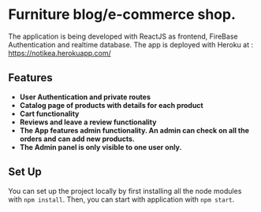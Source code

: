 # Furniture blog/e-commerce shop.
The application is being developed with ReactJS as frontend, FireBase Authentication and realtime database.
The app is deployed with Heroku at : https://notikea.herokuapp.com/

## Features
- **User Authentication and private routes**
- **Catalog page of products with details for each product**
- **Cart functionality**
- **Reviews and leave a review functionality**
- **The App features admin functionality. An admin can check on all the orders and can add new products.**
- **The Admin panel is only visible to one user only.**

## Set Up
You can set up the project locally by first installing all the node modules with `npm install`.
Then, you can start with application with `npm start`.